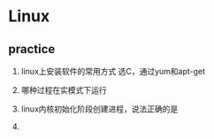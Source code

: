 # Linux
## practice
1. linux上安装软件的常用方式
选C，通过yum和apt-get
2. 哪种过程在实模式下运行

3. linux内核初始化阶段创建进程，说法正确的是
4. 